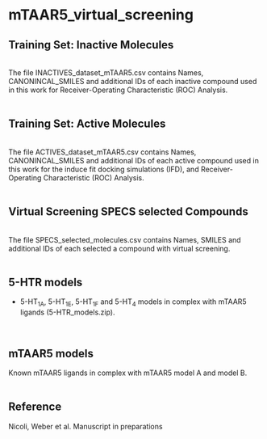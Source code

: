 # mTAAR5_virtual_screening

## Training Set: Inactive Molecules 
<br/>
The file INACTIVES_dataset_mTAAR5.csv contains Names, CANONINCAL_SMILES and additional IDs of each inactive compound used in this work for Receiver-Operating Characteristic (ROC) Analysis.<br/>
<br/>

## Training Set: Active Molecules 
<br/>
The file ACTIVES_dataset_mTAAR5.csv contains Names, CANONINCAL_SMILES and additional IDs of each active compound used in this work for the induce fit docking simulations (IFD), and Receiver-Operating Characteristic (ROC) Analysis.<br/>
<br/>

## Virtual Screening SPECS selected Compounds  
<br/>
The file SPECS_selected_molecules.csv contains Names, SMILES and additional IDs of each selected a compound with virtual screening.<br/>
<br/>


## 5-HTR models
- <p>5-HT<sub>1A</sub>, 5-HT<sub>1E</sub>, 5-HT<sub>1F</sub> and 5-HT<sub>4</sub> models in complex with mTAAR5 ligands (5-HTR_models.zip).<p><br/>

## mTAAR5 models
 
Known mTAAR5 ligands in complex with mTAAR5 model A  and model B.  
<br/>
 
## Reference
 
Nicoli, Weber et al. Manuscript in preparations

